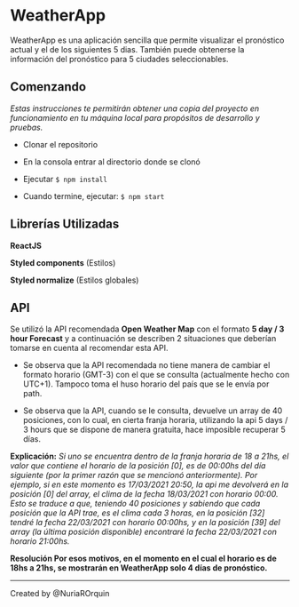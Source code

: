 # WeatherApp

WeatherApp es una aplicación sencilla que permite visualizar el pronóstico actual y el de los siguientes 5 dias. También puede obtenerse la información del pronóstico para 5 ciudades seleccionables. 

## Comenzando

*Estas instrucciones te permitirán obtener una copia del proyecto en funcionamiento en tu máquina local para propósitos de desarrollo y pruebas.*

- Clonar el repositorio

- En la consola entrar al directorio donde se clonó

- Ejecutar `$ npm install `

- Cuando termine, ejecutar: `$ npm start `

## Librerías Utilizadas

**ReactJS**

**Styled components** (Estilos)

**Styled normalize** (Estilos globales)

## API 

Se utilizó la API recomendada **Open Weather Map** con el formato **5 day / 3 hour Forecast** y a continuación se describen 2 situaciones que deberían tomarse en cuenta al recomendar esta API.

- Se observa que la API recomendada no tiene manera de cambiar el formato horario (GMT-3) con el que se consulta (actualmente hecho con UTC+1). Tampoco toma el huso horario del país que se le envía por path.

- Se observa que la API, cuando se le consulta, devuelve un array de 40 posiciones, con lo cual, en cierta franja horaria, utilizando la api 5 days / 3 hours que se dispone de manera gratuita, hace imposible recuperar 5 días.

**Explicación:** *Si uno se encuentra dentro de la franja horaria de 18 a 21hs, el valor que contiene el horario de la posición [0], es de 00:00hs del día siguiente (por la primer razón que se mencionó anteriormente). Por ejemplo, si en este momento es 17/03/2021 20:50, la api me devolverá en la posición [0] del array, el clima de la fecha 18/03/2021 con horario 00:00.
Esto se traduce a que, teniendo 40 posiciones y sabiendo que cada posición que la API trae, es el clima cada 3 horas, en la posición [32] tendré la fecha 22/03/2021 con horario 00:00hs, y en la posición [39] del array (la última posición disponible) encontraré la fecha 22/03/2021 con horario 21:00hs.*


**Resolución Por esos motivos, en el momento en el cual el horario es de 18hs a 21hs, se mostrarán en WeatherApp solo 4 días de pronóstico.**

----

Created by @NuriaROrquin